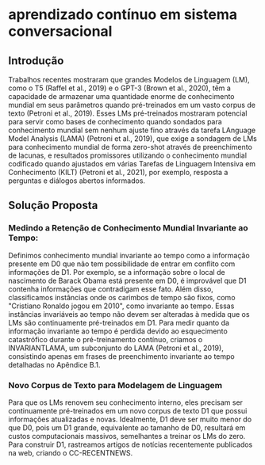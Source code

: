 # aprendizado contínuo em sistema conversacional

## Introdução

Trabalhos recentes mostraram que grandes Modelos de Linguagem (LM), como o T5 (Raffel et al., 2019) e o GPT-3 (Brown et al., 2020), têm a capacidade de armazenar uma quantidade enorme de conhecimento mundial em seus parâmetros quando pré-treinados em um vasto corpus de texto (Petroni et al., 2019). Esses LMs pré-treinados mostraram potencial para servir como bases de conhecimento quando sondados para conhecimento mundial sem nenhum ajuste fino através da tarefa LAnguage Model Analysis (LAMA) (Petroni et al., 2019), que exige a sondagem de LMs para conhecimento mundial de forma zero-shot através de preenchimento de lacunas, e resultados promissores utilizando o conhecimento mundial codificado quando ajustados em várias Tarefas de Linguagem Intensiva em Conhecimento (KILT) (Petroni et al., 2021), por exemplo, resposta a perguntas e diálogos abertos informados.

## Solução Proposta

### Medindo a Retenção de Conhecimento Mundial Invariante ao Tempo:
Definimos conhecimento mundial invariante ao tempo como a informação presente em D0 que não tem possibilidade de entrar em conflito com informações de D1. Por exemplo, se a informação sobre o local de nascimento de Barack Obama está presente em D0, é improvável que D1 contenha informações que contradigam esse fato. Além disso, classificamos instâncias onde os carimbos de tempo são fixos, como "Cristiano Ronaldo jogou em 2010", como invariante ao tempo. Essas instâncias invariáveis ao tempo não devem ser alteradas à medida que os LMs são continuamente pré-treinados em D1. Para medir quanto da informação invariante ao tempo é perdida devido ao esquecimento catastrófico durante o pré-treinamento contínuo, criamos o INVARIANTLAMA, um subconjunto do LAMA (Petroni et al., 2019), consistindo apenas em frases de preenchimento invariante ao tempo detalhadas no Apêndice B.1.

### Novo Corpus de Texto para Modelagem de Linguagem
Para que os LMs renovem seu conhecimento interno, eles precisam ser continuamente pré-treinados em um novo corpus de texto D1 que possui informações atualizadas e novas. Idealmente, D1 deve ser muito menor do que D0, pois um D1 grande, equivalente ao tamanho de D0, resultará em custos computacionais massivos, semelhantes a treinar os LMs do zero. Para construir D1, rastreamos artigos de notícias recentemente publicados na web, criando o CC-RECENTNEWS.
